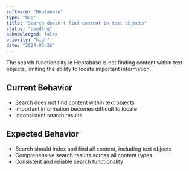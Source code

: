 ```yaml
---
software: "Heptabase"
type: "bug"
title: "Search doesn't find content in text objects"
status: "pending"
acknowledged: false
priority: "high"
date: "2024-03-26"
---
```


The search functionality in Heptabase is not finding content within text objects, limiting the ability to locate important information.

## Current Behavior
- Search does not find content within text objects
- Important information becomes difficult to locate
- Inconsistent search results

## Expected Behavior
- Search should index and find all content, including text objects
- Comprehensive search results across all content types
- Consistent and reliable search functionality